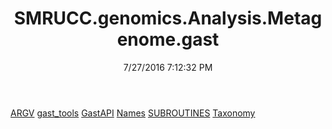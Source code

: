 ﻿---
title: SMRUCC.genomics.Analysis.Metagenome.gast
date: 7/27/2016 7:12:32 PM
---

[ARGV](T-SMRUCC.genomics.Analysis.Metagenome.gast.ARGV.html)
[gast_tools](T-SMRUCC.genomics.Analysis.Metagenome.gast.gast_tools.html)
[GastAPI](T-SMRUCC.genomics.Analysis.Metagenome.gast.GastAPI.html)
[Names](T-SMRUCC.genomics.Analysis.Metagenome.gast.Names.html)
[SUBROUTINES](T-SMRUCC.genomics.Analysis.Metagenome.gast.SUBROUTINES.html)
[Taxonomy](T-SMRUCC.genomics.Analysis.Metagenome.gast.Taxonomy.html)
